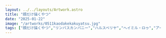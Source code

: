 ```yaml
---
layout: ../../layouts/Artwork.astro
title: "顔だけ描くやつ"
date: "2025-01-22"
image: "/artworks/0511kaodakekakuyatsu.jpg"
tags: ["顔だけ描くやつ","リンバスカンパニー","ハルスベリヤ","ヘイミル・ロゥ","アークナイツ"]
---
```


